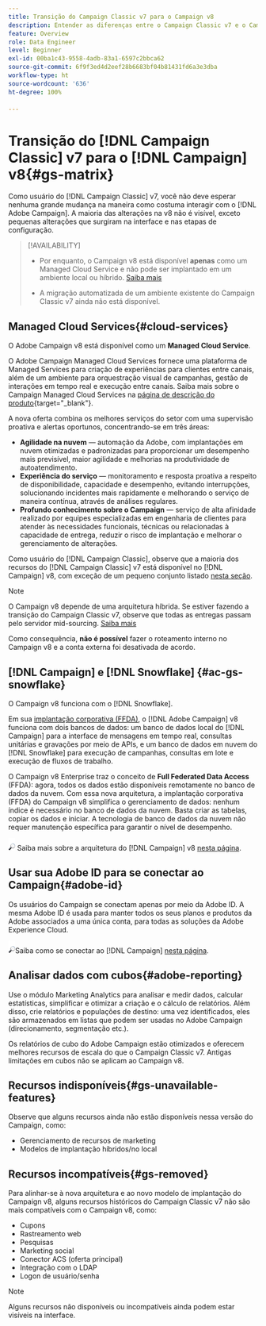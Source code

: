 ```yaml
---
title: Transição do Campaign Classic v7 para o Campaign v8
description: Entender as diferenças entre o Campaign Classic v7 e o Campaign v8
feature: Overview
role: Data Engineer
level: Beginner
exl-id: 00ba1c43-9558-4adb-83a1-6597c2bbca62
source-git-commit: 6f9f3ed4d2eef28b6683bf04b81431fd6a3e3dba
workflow-type: ht
source-wordcount: '636'
ht-degree: 100%

---
```


# Transição do [!DNL Campaign Classic] v7 para o [!DNL Campaign] v8{#gs-matrix}

Como usuário do [!DNL Campaign Classic] v7, você não deve esperar nenhuma grande mudança na maneira como costuma interagir com o [!DNL Adobe Campaign]. A maioria das alterações na v8 não é visível, exceto pequenas alterações que surgiram na interface e nas etapas de configuração.

>[!AVAILABILITY]
>
>* Por enquanto, o Campaign v8 está disponível **apenas** como um Managed Cloud Service e não pode ser implantado em um ambiente local ou híbrido. [Saiba mais](#cloud-services)
>
>* A migração automatizada de um ambiente existente do Campaign Classic v7 ainda não está disponível.



## Managed Cloud Services{#cloud-services}

O Adobe Campaign v8 está disponível como um **Managed Cloud Service**.

O Adobe Campaign Managed Cloud Services fornece uma plataforma de Managed Services para criação de experiências para clientes entre canais, além de um ambiente para orquestração visual de campanhas, gestão de interações em tempo real e execução entre canais. Saiba mais sobre o Campaign Managed Cloud Services na [página de descrição do produto](https://helpx.adobe.com/br/legal/product-descriptions/adobe-campaign-managed-cloud-services.html){target=&quot;_blank&quot;}.

A nova oferta combina os melhores serviços do setor com uma supervisão proativa e alertas oportunos, concentrando-se em três áreas:

* **Agilidade na nuvem** — automação da Adobe, com implantações em nuvem otimizadas e padronizadas para proporcionar um desempenho mais previsível, maior agilidade e melhorias na produtividade de autoatendimento.
* **Experiência do serviço** — monitoramento e resposta proativa a respeito de disponibilidade, capacidade e desempenho, evitando interrupções, solucionando incidentes mais rapidamente e melhorando o serviço de maneira contínua, através de análises regulares.
* **Profundo conhecimento sobre o Campaign** — serviço de alta afinidade realizado por equipes especializadas em engenharia de clientes para atender às necessidades funcionais, técnicas ou relacionadas à capacidade de entrega, reduzir o risco de implantação e melhorar o gerenciamento de alterações.

Como usuário do [!DNL Campaign Classic], observe que a maioria dos recursos do [!DNL Campaign Classic] v7 está disponível no [!DNL Campaign] v8, com exceção de um pequeno conjunto listado [nesta seção](#gs-removed).

>[!NOTE]
>
> O Campaign v8 depende de uma arquitetura híbrida. Se estiver fazendo a transição do Campaign Classic v7, observe que todas as entregas passam pelo servidor mid-sourcing. [Saiba mais](../architecture/architecture.md)
>
> Como consequência, **não é possível** fazer o roteamento interno no Campaign v8 e a conta externa foi desativada de acordo.


## [!DNL Campaign] e [!DNL Snowflake] {#ac-gs-snowflake}

O Campaign v8 funciona com o [!DNL Snowflake].

Em sua [implantação corporativa (FFDA)](../architecture/enterprise-deployment.md), o [!DNL Adobe Campaign] v8 funciona com dois bancos de dados: um banco de dados local do [!DNL Campaign] para a interface de mensagens em tempo real, consultas unitárias e gravações por meio de APIs, e um banco de dados em nuvem do [!DNL Snowflake] para execução de campanhas, consultas em lote e execução de fluxos de trabalho.

O Campaign v8 Enterprise traz o conceito de **Full Federated Data Access** (FFDA): agora, todos os dados estão disponíveis remotamente no banco de dados da nuvem. Com essa nova arquitetura, a implantação corporativa (FFDA) do Campaign v8 simplifica o gerenciamento de dados: nenhum índice é necessário no banco de dados da nuvem. Basta criar as tabelas, copiar os dados e iniciar. A tecnologia de banco de dados da nuvem não requer manutenção específica para garantir o nível de desempenho.

![](../assets/do-not-localize/glass.png) Saiba mais sobre a arquitetura do [!DNL Campaign] v8 [nesta página](../architecture/architecture.md).


## Usar sua Adobe ID para se conectar ao Campaign{#adobe-id}

Os usuários do Campaign se conectam apenas por meio da Adobe ID. A mesma Adobe ID é usada para manter todos os seus planos e produtos da Adobe associados a uma única conta, para todas as soluções da Adobe Experience Cloud.

![](../assets/do-not-localize/glass.png)Saiba como se conectar ao [!DNL Campaign] [nesta página](connect.md).

## Analisar dados com cubos{#adobe-reporting}

Use o módulo Marketing Analytics para analisar e medir dados, calcular estatísticas, simplificar e otimizar a criação e o cálculo de relatórios. Além disso, crie relatórios e populações de destino: uma vez identificados, eles são armazenados em listas que podem ser usadas no Adobe Campaign (direcionamento, segmentação etc.).

Os relatórios de cubo do Adobe Campaign estão otimizados e oferecem melhores recursos de escala do que o Campaign Classic v7. Antigas limitações em cubos não se aplicam ao Campaign v8.

## Recursos indisponíveis{#gs-unavailable-features}

Observe que alguns recursos ainda não estão disponíveis nessa versão do Campaign, como:

* Gerenciamento de recursos de marketing
* Modelos de implantação híbridos/no local


## Recursos incompatíveis{#gs-removed}

Para alinhar-se à nova arquitetura e ao novo modelo de implantação do Campaign v8, alguns recursos históricos do Campaign Classic v7 não são mais compatíveis com o Campaign v8, como:

* Cupons
* Rastreamento web
* Pesquisas
* Marketing social
* Conector ACS (oferta principal)
* Integração com o LDAP
* Logon de usuário/senha

>[!NOTE]
>
>Alguns recursos não disponíveis ou incompatíveis ainda podem estar visíveis na interface.

